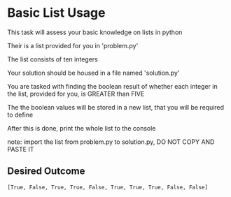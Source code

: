 # Basic List Usage
This task will assess your basic knowledge on lists in python


Their is a list provided for you in 'problem.py'

The list consists of ten integers

Your solution should be housed in a file named 'solution.py'


You are tasked with finding the boolean result of whether each integer in the list, provided for you, is GREATER than FIVE

The the boolean values will be stored in a new list, that you will be required to define

After this is done, print the whole list to the console

note: import the list from problem.py to solution.py, DO NOT COPY AND PASTE IT 

## Desired Outcome

    [True, False, True, True, False, True, True, True, False, False]
